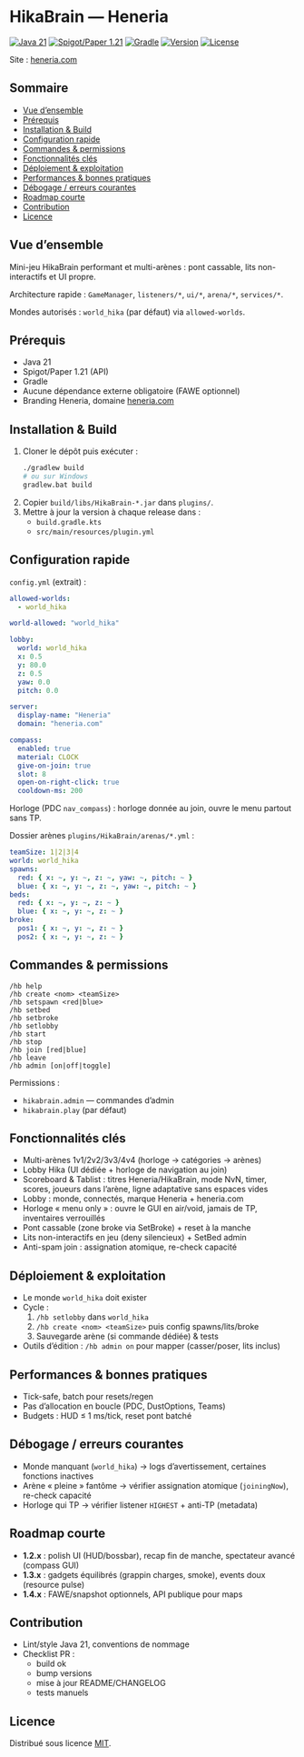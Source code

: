 # HikaBrain — Heneria

[![Java 21](https://img.shields.io/badge/Java-21-red?logo=openjdk)](https://openjdk.org/)
[![Spigot/Paper 1.21](https://img.shields.io/badge/Spigot/Paper-1.21-yellow?logo=spigotmc)](https://www.spigotmc.org/)
[![Gradle](https://img.shields.io/badge/Gradle-build-blue?logo=gradle)](https://gradle.org/)
[![Version](https://img.shields.io/badge/Version-1.3.0-informational)](CHANGELOG.md)
[![License](https://img.shields.io/badge/License-MIT-green)](LICENSE)

Site : [heneria.com](https://heneria.com)

## Sommaire
- [Vue d’ensemble](#vue-densemble)
- [Prérequis](#prérequis)
- [Installation & Build](#installation--build)
- [Configuration rapide](#configuration-rapide)
- [Commandes & permissions](#commandes--permissions)
- [Fonctionnalités clés](#fonctionnalités-clés)
- [Déploiement & exploitation](#déploiement--exploitation)
- [Performances & bonnes pratiques](#performances--bonnes-pratiques)
- [Débogage / erreurs courantes](#débogage--erreurs-courantes)
- [Roadmap courte](#roadmap-courte)
- [Contribution](#contribution)
- [Licence](#licence)

## Vue d’ensemble
Mini-jeu HikaBrain performant et multi-arènes : pont cassable, lits non-interactifs et UI propre.

Architecture rapide : `GameManager`, `listeners/*`, `ui/*`, `arena/*`, `services/*`.

Mondes autorisés : `world_hika` (par défaut) via `allowed-worlds`.

## Prérequis
- Java 21
- Spigot/Paper 1.21 (API)
- Gradle
- Aucune dépendance externe obligatoire (FAWE optionnel)
- Branding Heneria, domaine [heneria.com](https://heneria.com)

## Installation & Build
1. Cloner le dépôt puis exécuter :
   ```bash
   ./gradlew build
   # ou sur Windows
   gradlew.bat build
   ```
2. Copier `build/libs/HikaBrain-*.jar` dans `plugins/`.
3. Mettre à jour la version à chaque release dans :
   - `build.gradle.kts`
   - `src/main/resources/plugin.yml`

## Configuration rapide
`config.yml` (extrait) :
```yml
allowed-worlds:
  - world_hika

world-allowed: "world_hika"

lobby:
  world: world_hika
  x: 0.5
  y: 80.0
  z: 0.5
  yaw: 0.0
  pitch: 0.0

server:
  display-name: "Heneria"
  domain: "heneria.com"

compass:
  enabled: true
  material: CLOCK
  give-on-join: true
  slot: 8
  open-on-right-click: true
  cooldown-ms: 200
```

  Horloge (PDC `nav_compass`) : horloge donnée au join, ouvre le menu partout sans TP.

Dossier arènes `plugins/HikaBrain/arenas/*.yml` :
```yml
teamSize: 1|2|3|4
world: world_hika
spawns:
  red: { x: ~, y: ~, z: ~, yaw: ~, pitch: ~ }
  blue: { x: ~, y: ~, z: ~, yaw: ~, pitch: ~ }
beds:
  red: { x: ~, y: ~, z: ~ }
  blue: { x: ~, y: ~, z: ~ }
broke:
  pos1: { x: ~, y: ~, z: ~ }
  pos2: { x: ~, y: ~, z: ~ }
```

## Commandes & permissions
```
/hb help
/hb create <nom> <teamSize>
/hb setspawn <red|blue>
/hb setbed
/hb setbroke
/hb setlobby
/hb start
/hb stop
/hb join [red|blue]
/hb leave
/hb admin [on|off|toggle]
```

Permissions :
- `hikabrain.admin` — commandes d’admin
- `hikabrain.play` (par défaut)

## Fonctionnalités clés
- Multi-arènes 1v1/2v2/3v3/4v4 (horloge → catégories → arènes)
- Lobby Hika (UI dédiée + horloge de navigation au join)
- Scoreboard & Tablist : titres Heneria/HikaBrain, mode NvN, timer, scores, joueurs dans l’arène, ligne adaptative sans espaces vides
- Lobby : monde, connectés, marque Heneria + heneria.com
- Horloge « menu only » : ouvre le GUI en air/void, jamais de TP, inventaires verrouillés
- Pont cassable (zone broke via SetBroke) + reset à la manche
- Lits non-interactifs en jeu (deny silencieux) + SetBed admin
- Anti-spam join : assignation atomique, re-check capacité

## Déploiement & exploitation
- Le monde `world_hika` doit exister
- Cycle :
  1. `/hb setlobby` dans `world_hika`
  2. `/hb create <nom> <teamSize>` puis config spawns/lits/broke
  3. Sauvegarde arène (si commande dédiée) & tests
- Outils d’édition : `/hb admin on` pour mapper (casser/poser, lits inclus)

## Performances & bonnes pratiques
- Tick-safe, batch pour resets/regen
- Pas d’allocation en boucle (PDC, DustOptions, Teams)
- Budgets : HUD ≤ 1 ms/tick, reset pont batché

## Débogage / erreurs courantes
- Monde manquant (`world_hika`) → logs d’avertissement, certaines fonctions inactives
- Arène « pleine » fantôme → vérifier assignation atomique (`joiningNow`), re-check capacité
- Horloge qui TP → vérifier listener `HIGHEST` + anti-TP (metadata)

## Roadmap courte
- **1.2.x** : polish UI (HUD/bossbar), recap fin de manche, spectateur avancé (compass GUI)
- **1.3.x** : gadgets équilibrés (grappin charges, smoke), events doux (resource pulse)
- **1.4.x** : FAWE/snapshot optionnels, API publique pour maps

## Contribution
- Lint/style Java 21, conventions de nommage
- Checklist PR :
  - build ok
  - bump versions
  - mise à jour README/CHANGELOG
  - tests manuels

## Licence
Distribué sous licence [MIT](LICENSE).
